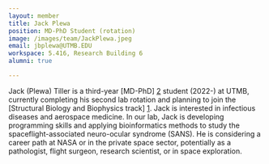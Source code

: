 ```yaml
---
layout: member
title: Jack Plewa
position: MD-PhD Student (rotation)
image: /images/team/JackPlewa.jpeg
email: jbplewa@UTMB.EDU
workspace: 5.416, Research Building 6
alumni: true

---
```


Jack (Plewa) Tiller is a third-year [MD-PhD] [2] student (2022-) at UTMB, currently completing his second lab rotation and planning to join the [Structural Biology and Biophysics track] [1]. Jack is interested in infectious diseases and aerospace medicine. In our lab, Jack is developing programming skills and applying bioinformatics methods to study the spaceflight-associated neuro-ocular syndrome (SANS). He is considering a career path at NASA or in the private space sector, potentially as a pathologist, flight surgeon, research scientist, or in space exploration.

[1]: https://www.utmb.edu/bmb/graduate-program
[2]: https://www.utmb.edu/mdphd 